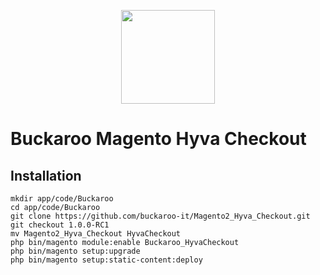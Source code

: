 <p align="center">
  <img src="https://github.com/buckaroo-it/Magento2/assets/105488705/b00d2fcd-2458-4a8b-ab1f-e85d678a0008" width="150px" position="center">
</p>

# Buckaroo Magento Hyva Checkout

## Installation
```
mkdir app/code/Buckaroo
cd app/code/Buckaroo
git clone https://github.com/buckaroo-it/Magento2_Hyva_Checkout.git
git checkout 1.0.0-RC1
mv Magento2_Hyva_Checkout HyvaCheckout
php bin/magento module:enable Buckaroo_HyvaCheckout
php bin/magento setup:upgrade
php bin/magento setup:static-content:deploy
```
